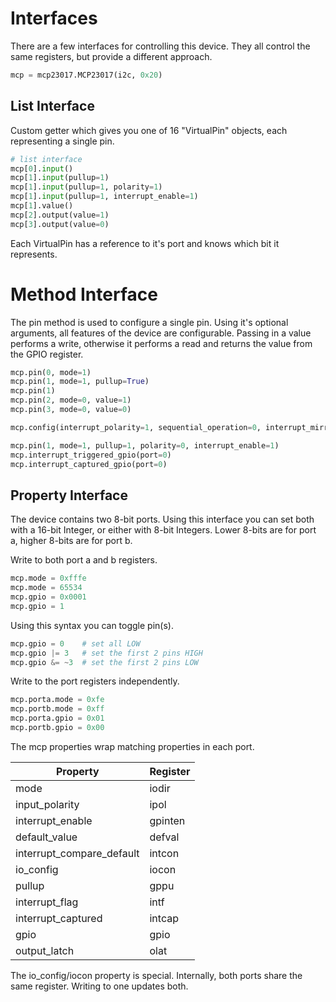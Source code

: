 # Interfaces

There are a few interfaces for controlling this device.
They all control the same registers, but provide a different approach.

```python
mcp = mcp23017.MCP23017(i2c, 0x20)
```

## List Interface

Custom getter which gives you one of 16 "VirtualPin" objects, each representing a single pin.

```python
# list interface
mcp[0].input()
mcp[1].input(pullup=1)
mcp[1].input(pullup=1, polarity=1)
mcp[1].input(pullup=1, interrupt_enable=1)
mcp[1].value()
mcp[2].output(value=1)
mcp[3].output(value=0)
```

Each VirtualPin has a reference to it's port and knows which bit it represents.

# Method Interface

The pin method is used to configure a single pin.
Using it's optional arguments, all features of the device are configurable.
Passing in a value performs a write, otherwise it performs a read and returns the value from the GPIO register.

```python
mcp.pin(0, mode=1)
mcp.pin(1, mode=1, pullup=True)
mcp.pin(1)
mcp.pin(2, mode=0, value=1)
mcp.pin(3, mode=0, value=0)

mcp.config(interrupt_polarity=1, sequential_operation=0, interrupt_mirror=0)

mcp.pin(1, mode=1, pullup=1, polarity=0, interrupt_enable=1)
mcp.interrupt_triggered_gpio(port=0)
mcp.interrupt_captured_gpio(port=0)
```

## Property Interface

The device contains two 8-bit ports.
Using this interface you can set both with a 16-bit Integer, or either with 8-bit Integers.
Lower 8-bits are for port a, higher 8-bits are for port b.

Write to both port a and b registers.

```python
mcp.mode = 0xfffe
mcp.mode = 65534
mcp.gpio = 0x0001
mcp.gpio = 1
```

Using this syntax you can toggle pin(s).

```python
mcp.gpio = 0    # set all LOW
mcp.gpio |= 3   # set the first 2 pins HIGH
mcp.gpio &= ~3  # set the first 2 pins LOW
```

Write to the port registers independently.

```python
mcp.porta.mode = 0xfe
mcp.portb.mode = 0xff
mcp.porta.gpio = 0x01
mcp.portb.gpio = 0x00
```

The mcp properties wrap matching properties in each port.

Property                  | Register
------------------------- | --------
mode                      | iodir
input_polarity            | ipol
interrupt_enable          | gpinten
default_value             | defval
interrupt_compare_default | intcon
io_config                 | iocon
pullup                    | gppu
interrupt_flag            | intf
interrupt_captured        | intcap
gpio                      | gpio
output_latch              | olat

The io_config/iocon property is special. Internally, both ports share the same register. Writing to one updates both.
